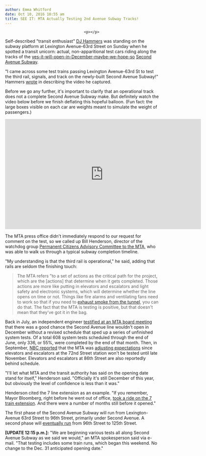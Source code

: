 ```yaml
---
author: Emma Whitford
date: Oct 10, 2016 10:55 am
title: SEE IT: MTA Actually Testing 2nd Avenue Subway Tracks!
---
```


	
										<p></p>

<p>Self-described &quot;transit enthusiast&quot; <a href="https://web.archive.org/web/20171022043623/https://www.facebook.com/DjHammersTrains/">DJ Hammers</a> was standing on the subway platform at Lexington Avenue-63rd Street on Sunday when he spotted a transit unicorn: actual, non-apparitional test cars riding along the tracks of the <a href="https://web.archive.org/web/20171022043623/http://gothamist.com/2016/09/24/second_avenue_subway_possibly_delay.php">yes-it-will-open-in-December-maybe-we-hope-so</a> <a href="https://web.archive.org/web/20171022043623/http://gothamist.com/tags/secondavenuesubway">Second Avenue Subway</a>. </p>

<p>&quot;I came across some test trains passing Lexington Avenue-63rd St to test the third rail, signals, and track on the newly-built Second Avenue Subway!&quot; Hammers <a href="https://web.archive.org/web/20171022043623/https://www.youtube.com/watch?v=qZYZ9OKxU9g">wrote</a> in describing the video he captured.</p>

<p>Before we go any further, it&apos;s important to clarify that an operational track does not a complete Second Avenue Subway make. But definitely watch the video below before we finish deflating this hopeful balloon. (Fun fact: the large boxes visible on each car are weights meant to simulate the weight of passengers.) </p>

<p><iframe width="640" height="360" src="https://web.archive.org/web/20171022043623if_/https://www.youtube.com/embed/qZYZ9OKxU9g?rel=0&amp;showinfo=0" frameborder="0" allowfullscreen></iframe></p>

<p>The MTA press office didn&apos;t immediately respond to our request for comment on the test, so we called up Bill Henderson, director of the watchdog group <a href="https://web.archive.org/web/20171022043623/http://www.pcac.org/">Permanent Citizens Advisory Committee to the MTA</a>, who was able to walk us through a typical subway completion timeline. </p>

<p>&quot;My understanding is that the third rail is operational,&quot; he said, adding that rails are seldom the finishing touch: </p>

<blockquote>The MTA refers &quot;to a set of actions as the critical path for the project, which are the [actions] that determine when it gets completed. Those actions are more like putting in elevators and escalators and light safety and electronic systems, which will determine whether the line opens on time or not. Things like fire alarms and ventilating fans need to work so that if you need to <a href="https://web.archive.org/web/20171022043623/http://gothamist.com/2016/10/06/l_train_smoke_condition.php">exhaust smoke from the tunnel</a>, you can do that. The fact that the MTA is testing is positive, but that doesn&apos;t mean that they&apos;ve got it in the bag.</blockquote>

<p>Back in July, an independent engineer <a href="https://web.archive.org/web/20171022043623/http://gothamist.com/2016/07/26/second_ave_subway_delay.php">testified at an MTA board meeting</a> that there was a good chance the Second Avenue line wouldn&apos;t open in December without a revised schedule that sped up a series of unfinished system tests. Of a total 608 system tests scheduled through the end of June, only 336, or 55%, were completed by the end of that month. Then, in September, <a href="https://web.archive.org/web/20171022043623/http://www.nbcnewyork.com/news/local/Second-Avenue-Subway-Timeline-79th-Street-Station-Elevator-Escalator-Testing-394632091.html">NBC reported</a> that the MTA was <a href="https://web.archive.org/web/20171022043623/http://gothamist.com/2016/09/24/second_avenue_subway_possibly_delay.php">adjusting expectations</a> since elevators and escalators at the 72nd Street station won&apos;t be tested until late November. Elevators and escalators at 86th Street are also reportedly behind schedule. </p>

<p>&quot;I&apos;ll let what MTA and the transit authority has said on the opening date stand for itself,&quot; Henderson said. &quot;Officially it&apos;s still December of this year, but obviously the level of confidence is less than it was.&quot; </p>

<p>Henderson cited the 7 line extension as an example. &quot;If you remember, Mayor Bloomberg, right before he went out of office, <a href="https://web.archive.org/web/20171022043623/http://gothamist.com/2013/12/21/bloomberg_takes_the_new_7_subway_li.php#photo-1">took a ride on the 7 train extension</a>. And there were a number of months still before it opened.&quot; </p>

<p>The first phase of the Second Avenue Subway will run from Lexington-Avenue 63rd Street to 96th Street, primarily under Second Avenue. A second phase will <a href="https://web.archive.org/web/20171022043623/http://gothamist.com/2016/04/21/money_in_money_out.php">eventually run</a> from 96th Street to 125th Street. </p>

<p><strong>[UPDATE 12:15 p.m.]:</strong> &quot;We are beginning various tests all along Second Avenue Subway as we said we would,&quot; an MTA spokesperson said via e-mail. &quot;That testing includes some train runs, which began this weekend. No change to the Dec. 31 anticipated opening date.&quot; </p>					
										
									
				